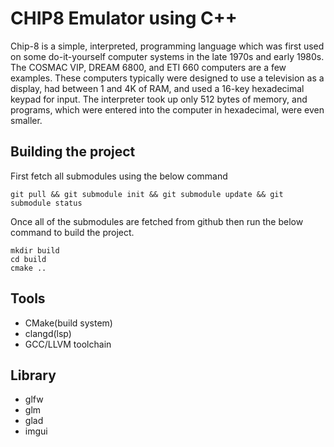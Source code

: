 # CHIP8 Emulator using C++

Chip-8 is a simple, interpreted, programming language which was first used on some do-it-yourself computer systems in the late 1970s and early 1980s. The COSMAC VIP, DREAM 6800, and ETI 660 computers are a few examples. These computers typically were designed to use a television as a display, had between 1 and 4K of RAM, and used a 16-key hexadecimal keypad for input. The interpreter took up only 512 bytes of memory, and programs, which were entered into the computer in hexadecimal, were even smaller.

## Building the project

First fetch all submodules using the below command

```
git pull && git submodule init && git submodule update && git submodule status
```

Once all of the submodules are fetched from github then run the below command to build the project.

```
mkdir build
cd build
cmake ..
```

## Tools

- CMake(build system)
- clangd(lsp)
- GCC/LLVM toolchain

## Library

- glfw
- glm
- glad
- imgui
